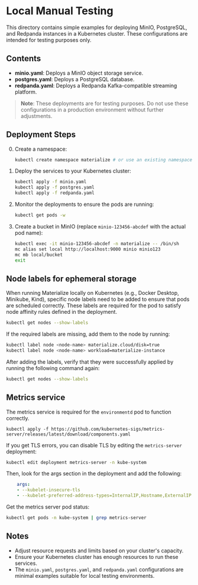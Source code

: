 # Local Manual Testing

This directory contains simple examples for deploying MinIO, PostgreSQL, and Redpanda instances in a Kubernetes cluster. These configurations are intended for testing purposes only.

## Contents

- **minio.yaml**: Deploys a MinIO object storage service.
- **postgres.yaml**: Deploys a PostgreSQL database.
- **redpanda.yaml**: Deploys a Redpanda Kafka-compatible streaming platform.

> **Note**: These deployments are for testing purposes. Do not use these configurations in a production environment without further adjustments.

## Deployment Steps

0. Create a namespace:

    ```bash
    kubectl create namespace materialize # or use an existing namespace
    ```

1. Deploy the services to your Kubernetes cluster:

    ```bash
    kubectl apply -f minio.yaml
    kubectl apply -f postgres.yaml
    kubectl apply -f redpanda.yaml
    ```

2. Monitor the deployments to ensure the pods are running:

    ```bash
    kubectl get pods -w
    ```

3. Create a bucket in MinIO (replace `minio-123456-abcdef` with the actual pod name):

    ```bash
    kubectl exec -it minio-123456-abcdef -n materialize -- /bin/sh
    mc alias set local http://localhost:9000 minio minio123
    mc mb local/bucket
    exit
    ```

## Node labels for ephemeral storage

When running Materialize locally on Kubernetes (e.g., Docker Desktop, Minikube, Kind), specific node labels need to be added to ensure that pods are scheduled correctly. These labels are required for the pod to satisfy node affinity rules defined in the deployment.

```sh
kubectl get nodes --show-labels
```

If the required labels are missing, add them to the node by running:

```sh
kubectl label node <node-name> materialize.cloud/disk=true
kubectl label node <node-name> workload=materialize-instance
```

After adding the labels, verify that they were successfully applied by running the following command again:

```sh
kubectl get nodes --show-labels
```

## Metrics service

The metrics service is required for the `environmentd` pod to function correctly.

```
kubectl apply -f https://github.com/kubernetes-sigs/metrics-server/releases/latest/download/components.yaml
```

If you get TLS errors, you can disable TLS by editing the `metrics-server` deployment:

```sh
kubectl edit deployment metrics-server -n kube-system
```

Then, look for the args section in the deployment and add the following:

```yml
    args:
    - --kubelet-insecure-tls
    - --kubelet-preferred-address-types=InternalIP,Hostname,ExternalIP
```

Get the metrics server pod status:

```sh
kubectl get pods -n kube-system | grep metrics-server
```

## Notes

- Adjust resource requests and limits based on your cluster's capacity.
- Ensure your Kubernetes cluster has enough resources to run these services.
- The `minio.yaml`, `postgres.yaml`, and `redpanda.yaml` configurations are minimal examples suitable for local testing environments.
